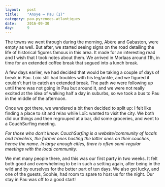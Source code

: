 ```yaml
---
layout:   post
title:    "Anoye — Pau (1)"
category: pau-pyrenees-atlantiques
date:     2016-09-30
day:      9
---
```


The towns we went through during the morning, Abère and Gabaston, were empty as well. But after, we started seeing signs on the road detailing the life of historical figures famous in this area. It made for an interesting read and I wish that I took notes about them. We arrived in Morlaas around 11h, in time for an extended coffee break that segued into a lunch break.

A few days earlier, we had decided that would be taking a couple of days of break in Pau. Loïc still had troubles with his leg/ankle, and we figured it couldn't hurt to catch an extended break. The path we were following up until there was not going in Pau but around it, and we were not really excited at the idea of walking half a day in suburbs, so we took a bus to Pau in the middle of the afternoon.

Once we got there, we wandered a bit then decided to split up: I felt like finding a place to sit and relax while Loïc wanted to visit the city. We both did our things and then regrouped at a bar, did some groceries, and went to a CouchSurfing meeting.

_For those who don't know: CouchSurfing is a website/community of locals and travelers, the former ones hosting the latter ones on their couches, hence the name. In large enough cities, there is often semi-regular meetings with the local community._

We met many people there, and this was our first party in two weeks. It felt both good and overwhelming to be in such a setting again, after being in the wild and by ourselves for the better part of ten days. We also got lucky, and one of the guests, Sophie, had room to spare to host us for the night. Our stay in Pau was off to a good start!
